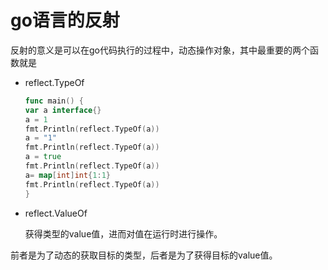 # go语言的反射

反射的意义是可以在go代码执行的过程中，动态操作对象，其中最重要的两个函数就是
- reflect.TypeOf

    ```go
    func main() {
	var a interface{}
	a = 1
	fmt.Println(reflect.TypeOf(a))
	a = "1"
	fmt.Println(reflect.TypeOf(a))
	a = true
	fmt.Println(reflect.TypeOf(a))
	a= map[int]int{1:1}
	fmt.Println(reflect.TypeOf(a))
    }
    ```
- reflect.ValueOf

    获得类型的value值，进而对值在运行时进行操作。

前者是为了动态的获取目标的类型，后者是为了获得目标的value值。